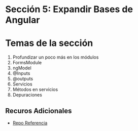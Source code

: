 # Sección 5: Expandir Bases de Angular

# Temas de la sección
1. Profundizar un poco más en los módulos
2. FormsModule
3. ngModel
4. @Inputs
5. @outputs
6. Servicios
7. Métodos en servicios
8. Depuraciones

## Recuros Adicionales
- [Repo Referencia](https://github.com/Klerith/angular-bases/tree/fin-seccion-5)